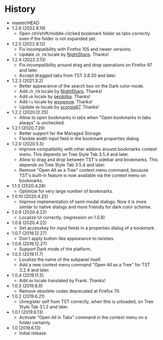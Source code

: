 # History

 - master/HEAD
 - 1.2.6 (2022.9.19)
   * Open ctrl/shift/middle-clicked bookmark folder as tabs correctly even if the folder is not expanded yet.
 - 1.2.5 (2022.9.12)
   * Fix incompatibility with Firefox 105 and newer versions.
   * Update `zh_CN` locale by [NightSharp](https://github.com/NightSharp). Thanks!
 - 1.2.4 (2022.2.13)
   * Fix incompatibility around drag and drop operations on Firefox 97 and later.
   * Accept dragged tabs from TST 3.8.20 and later.
 - 1.2.3 (2021.3.2)
   * Better appearance of the search box on the Dark color mode.
   * Add `zh_CN` locale by [NightSharp](https://github.com/NightSharp). Thanks!
   * Add `uk` locale by [perdolka](https://github.com/perdolka). Thanks!
   * Add `ru` locale by [wvxwxvw](https://github.com/wvxwxvw). Thanks!
   * Update `de` locale by [scorpie67](https://github.com/scorpie67). Thanks!
 - 1.2.2 (2020.12.25)
   * Allow to open bookmarks in tabs when "Open bookmarks in tabs always" is unchecked.
 - 1.2.1 (2020.7.29)
   * Better support for the Managed Storage.
   * Flexible width input field in the bookmark properties dialog.
 - 1.2.0 (2020.5.5)
   * Improve compatibility with other addons around bookmarks context menu. This depends on Tree Style Tab 3.5.4 and later.
   * Allow to drag and drop between TST's sidebar and bookmarks. This depends on Tree Style Tab 3.5.4 and later.
   * Remove "Open All as a Tree" context menu command, because TST's built-in feature is now available via the context menu on bookmarks.
 - 1.1.0 (2020.4.28)
   * Optimize for very large number of bookmarks.
 - 1.0.10 (2020.4.25)
   * Improve implementation of semi-modal dialogs. Now it is more similar to native dialogs and more friendly for dark color scheme.
 - 1.0.9 (2020.4.22)
   * Localize UI correctly. (regression on 1.0.8)
 - 1.0.8 (2020.4.22)
   * Set accesskey for input fields in a properties dialog of a bookmark.
 - 1.0.7 (2019.12.27)
   * Don't apply button-like appearance to twisties.
 - 1.0.6 (2019.12.27)
   * Support Dark mode of the platform.
 - 1.0.5 (2019.11.7)
   * Localize the name of the subpanel itself.
   * Add a new context menu command "Open All as a Tree" for TST 3.2.4 and later.
 - 1.0.4 (2019.11.5)
   * Add `de` locale translated by Frank. Thanks!
 - 1.0.3 (2019.8.8)
   * Remove obsolete codes deprecated at Firefox 70.
 - 1.0.2 (2019.6.21)
   * Unregister self from TST correctly, when this is unloaded, on Tree Style Tab 3.1.2 and later.
 - 1.0.1 (2019.6.13)
   * Activate "Open All in Tabs" command in the context menu on a folder certainly.
 - 1.0 (2019.6.13)
   * Initial release.
